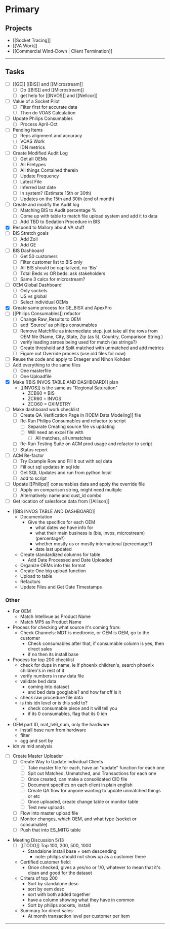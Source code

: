 
# Primary

## Projects
- [[Socket Tracing]]
- [[VA Work]] 
- [[Commercial Wind-Down | Client Termination]]
---

## Tasks
- [ ] [[GE]] [[BIS]] and [[Microstream]]
	- [ ] Do [[BIS]] and [[Microstream]]
	- [ ] get help for [[INVOS]] and [[Nellcor]]
- [ ] Value of a Socket Pilot
	- [ ] Filter first for accurate data
	- [ ] Then do VOAS Calculation
- [ ] Update Philips Consumables 
	- [ ] Process April-Oct
- [ ] Pending Items 
	- [ ] Reps alignment and accuracy
	- [ ] VOAS Work
	- [ ] IDN metrics
- [ ] Create Modified Audit Log 
	- [ ] Get all OEMs
	- [ ] All Filetypes
	- [ ] All things Contained therein
	- [ ] Update Frequency
	- [ ] Latest File
	- [ ] Inferred last date
	- [ ] In system? (Estimate 15th or 30th)
	- [ ] Updates on the 15th and 30th (end of month)
- [ ] Create and modify the Audit log
	- [ ] Matching BIS to Audit percentage %
	- [ ] Come up with table to match file upload system and add it to data
	- [ ] Add TBD to Sedation Procedure in BIS
- [x] Respond to Mallory about VA stuff
- [ ] BIS Stretch goals
	- [ ] Add Zoll
	- [ ] Add GE
- [ ] BIS Dashboard
	- [ ] Get 50 customers
	- [ ] Filter customer list to BIS only
	- [ ] All BIS should be capitalized, no 'Bis'
	- [ ] Total Beds vs OR beds: ask stakeholders
	- [ ] Same 3 calcs for microstream?
- [ ] OEM Global Dashboard
	- [ ] Only sockets
	- [ ] US vs global
	- [ ] Select individual OEMs
- [x] Create same process for GE_BISX and ApexPro
- [ ] [[Philips Consumables]] refactor
	- [ ] Change Raw_Results to OEM
	- [ ] add 'Source' as philips consumables
	- [ ] Remove Matchfile as intermediate step, just take all the rows from OEM file (Name, City, State, Zip (as 5), Country, Comparison String )
	- [ ] verify leading zeroes being used for match (as strings?)
	- [ ] Create threshold and Split matched with unmatched and add metrics
	- [ ] Figure out Override process (use old files for now)
- [ ] Reuse the code and apply to Draeger and Nihon Kohden
- [ ] Add everything to the same files
	- [ ] One masterfile
	- [ ] One Uploadfile
- [x] Make [[BIS INVOS TABLE AND DASHBOARD]] plan
	- [[INVOS]] is the same as "Regional Saturation" 
		- ZCB60 = BIS
		- ZCR60 = INVOS
		- ZCO60 = OXIMETRY
- [ ] Make dashboard work checklist
	- [ ] Create QA_Verification Page in [[OEM Data Modeling]] file
	- [ ] Re-Run Philips Consumables and refactor to script
		- [ ] Separate Creating source file vs updating
		- [ ] Will need an excel file with
			- [ ] All matches, all unmatches
	- [ ] Re-Run Testing Suite on ACM prod usage and refactor to script
	- [ ] Status report 
- [ ] ACM Re-factor
	- [ ] Try Example Row and Fill it out with sql data
	- [ ] Fill out sql updates in sql ide
	- [ ] Get SQL Updates and run from python local
	- [ ] add to script
- [ ] Update [[Philips]] consumables data and apply the override file
	- [ ] Apply on comparison string, might need multiple
	- [ ] Alternatively: name and cust_id combo
- [ ] Get location of salesforce data from [[Allison]]
- [[BIS INVOS TABLE AND DASHBOARD]]
	- Documentation
		- Give the specifics for each OEM
			- what dates we have info for
			- what their main business is (bis, invos, microstream) (percentage?)
			- whether mostly us or mostly international (percentage?)
			- date last updated
	- Create standardized columns for table
		- Add Date Processed and Date Uploaded
	- Organize OEMs into this format
	- Create One big upload function
	- Upload to table
	- Refactors
	- Update Files and Get Date Timestamps



### Other
- For OEM
	- Match Intellivue as Product Name
	- Match MP5 as Product Name
- Process for checking what source it's coming from:
	- Check Channels: MDT is medtronic, or OEM is OEM, go to the customer
		- Check consumables after that, if consumable column is yes, then direct sales
		- if no then its install base
- Process for top 200 checklist
	- check for dups in name, ie if phoenix children's, search phoenix children's in rest of it
	- verify numbers in raw data file
	- validate bed data 
		- coming into dataset
		- and bed data googlable? and how far off is it
	- check raw procedure file data
	- is this idn level or is this sold to?
		- check consumable piece and it will tell you
		- if its 0 consumables, flag that its 0 idn
	- 
- OEM part ID, mat_lvl6_num, only the hardware
	- install base num from hardware
	- filter
	- agg and sort by 
- idn vs mid analysis
- [ ] Create Master Uploader
	- [ ] Create Way to Update individual Clients
		- [ ] Take master file for each, have an "update" function for each one
		- [ ] Spit out Matched, Unmatched, and Transactions for each one
		- [ ] Once created, can make a consolidated CID file
		- [ ] Document specifics on each client in plain english
		- [ ] Create QA flow for anyone wanting to update unmatched things or etc
		- [ ] Once uploaded, create change table or monitor table
		- [ ] Test new uploads
	- [ ] Flow into master upload file
	- [ ] Monitor changes, which OEM, and what type (socket or consumable)
	- [ ] Push that into ES_MITG table
- Meeting Discussion 5/13
	- [ ] [[TODO]] Top 100, 200, 500, 1000
		- Standalone install base + oem descending
			- note: philips should not show up as a customer there
	- Certified customer field:
		- Once checked, gives a yes/no or 1/0, whatever to mean that it's clean and good for the dataset
	- Critera of top 200
		- Sort by standalone desc
		- sort by oem desc
		- sort with both added together
		- have a column showing what they have in common
		- Sort by philips sockets, install 
	- Summary for direct sales:
		- At month transaction level per customer per item


---
